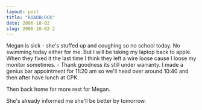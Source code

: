 ```yaml
---
layout: post
title: "ROADBLOCK"
date: 2006-10-02
slug: 2006-10-02-2
---
```


Megan is sick - she&apos;s stuffed up and coughing so no school today.  No swimming today either for me.  But I will be taking my laptop back to apple.  When they fixed it the last time I think they left a wire loose cause I loose my monitor sometimes. - Thank goodness its still under warranty.  I made a genius bar appointment for 11:20 am so we&apos;ll head over around 10:40 and then after have lunch at CPK. 

Then back home for more rest for Megan.

She&apos;s already informed me she&apos;ll be better by tomorrow.


